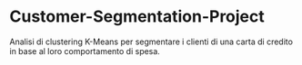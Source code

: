 # Customer-Segmentation-Project
Analisi di clustering K-Means per segmentare i clienti di una carta di credito in base al loro comportamento di spesa.

